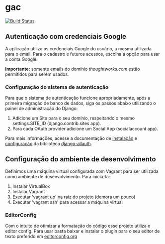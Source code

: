 # gac

[![Build Status](https://snap-ci.com/ThoughtWorksInc/gac/branch/master/build_image)](https://snap-ci.com/ThoughtWorksInc/gac/branch/master)

## Autenticação com credenciais Google

A aplicação utiliza as credenciais Google do usuário, a mesma utilizada para o email. Para o cadastro e futuros acessos, escolha a opção para usar a conta Google.

**Importante:** somente emails do domínio *thoughtworks.com* estão permitidos para serem usados.

### Configuração do sistema de autenticação

Para que o sistema de autenticação funcione apropriadamente, após a primeira migração de banco de dados, siga os passos abaixo utilizando o painel de administração do Django:
1. Adicione um Site para o seu domínio, respeitando o mesmo settings.SITE_ID (django.contrib.sites app).
2. Para cada OAuth provider adicione um Social App (socialaccount app).

Para mais informações, acesse a documentação de [instalação](http://django-allauth.readthedocs.org/en/latest/installation.html "Instalação do Django Allauth") e [configuração](http://django-allauth.readthedocs.org/en/latest/configuration.html "Configuração do Django Allauth") da biblioteca [django-allauth](http://django-allauth.readthedocs.org/en/latest/ "Django Allauth").

## Configuração do ambiente de desenvolvimento

Definimos uma máquina virtual configurada com Vagrant para ser utilizada como
ambiente de desenvolvimento. Para iniciá-la:

1. Instalar VirtualBox
2. Instalar Vagrant
3. Executar 'vagrant up' na raiz do projeto (demora um pouco)
4. Executar 'vagrant ssh' para acessar a máquina virtual

### EditorConfig

Com o intuito de otimizar a formatação do código esse projeto utiliza o editor
config. Para usar basta baixar e instalar o plugin para o seu editor de texto
preferido em [editorconfig.org](http://editorconfig.org "Site do editor config")
